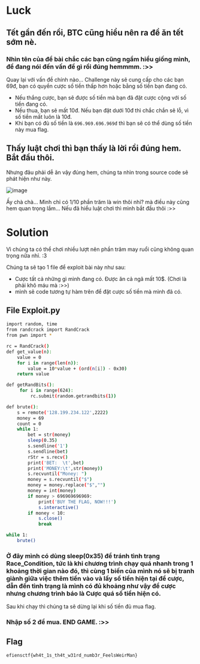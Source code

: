 # Luck
## Tết gần đến rồi, BTC cũng hiểu nên ra đề ăn tết sớm nè. 
### Nhìn tên của đề bài chắc các bạn cũng ngầm hiểu giống mình, đề đang nói đến vấn đề gì rồi đúng hemmmm. :>>

Quay lại với vấn đề chính nào...
Challenge này sẽ cung cấp cho các bạn 69đ, bạn có quyền cược số tiền thấp hơn hoặc bằng số tiền bạn đang có.
* Nếu thắng cược, bạn sẽ được số tiền mà bạn đã đặt cược cộng với số tiền đang có.
* Nếu thua, bạn sẽ mất 10đ. Nếu bạn đặt dưới 10đ thì chắc chắn sẽ lỗ, vì số tiền mất luôn là 10đ.
* Khi bạn có đủ số tiền là `696.969.696.969đ` thì bạn sẽ có thể dùng số tiền này mua flag.

## Thấy luật chơi thì bạn thấy là lời rồi đúng hem. Bắt đầu thôi.

Nhưng đâu phải dễ ăn vậy đúng hem, chúng ta nhìn trong source code sẽ phát hiện như này.

![image](https://user-images.githubusercontent.com/76993858/104086104-64cab180-5287-11eb-9537-c0c4bca8031a.png)

Ấy chà chà... Mình chỉ có 1/10 phần trăm là win thôi nhỉ? mà điều này cũng hem quan trọng lắm... 
Nếu đã hiểu luật chơi thì mình bắt đầu thôi :>>
 
 # Solution

Vì chúng ta có thể chơi nhiều lượt nên phần trăm may ruổi cũng không quan trọng nữa nhỉ. :3

Chúng ta sẽ tạo 1 file để exploit bài này như sau:
* Cược tất cả những gì mình đang có. Được ăn cả ngã mất 10$. (Chơi là phải khô máu mà :>>)
* mình sẽ code tương tự hàm trên để đặt cược số tiền mà mình đã có.

## File Exploit.py

```sh
import random, time
from randcrack import RandCrack
from pwn import *

rc = RandCrack()
def get_value(n):
    value = 0
    for i in range(len(n)):
        value = 10*value + (ord(n[i]) - 0x30)
    return value

def getRandBits():
     for i in range(624):
         rc.submit(random.getrandbits(1))

def brute():
    s = remote('128.199.234.122',2222)
    money = 69
    count = 0
    while 1:
        bet = str(money)
        sleep(0.35)
        s.sendline('1')
        s.sendline(bet)
        rStr = s.recv()
        print('BET:  \t',bet)
        print('MONEY:\t',str(money))
        s.recvuntil("Money: ")
        money = s.recvuntil("$")
        money = money.replace("$","")
        money = int(money)
        if money > 696969696969:
            print('BUY THE FLAG, NOW!!!')
            s.interactive()
        if money < 10:
            s.close()
            break

while 1:
    brute()

```

### Ở đây mình có dùng sleep(0x35) để tránh tình trạng Race_Condition, tức là khi chương trình chạy quá nhanh trong 1 khoảng thời gian nào đó, thì cùng 1 biến của mình nó sẽ bị tranh giành giữa việc thêm tiền vào và lấy số tiền hiện tại để cược, dẫn đến tình trạng là mình có đủ khoảng như vậy để cược nhưng chương trình báo là Cược quá số tiền hiện có. 

Sau khi chạy thì chúng ta sẽ dừng lại khi số tiền đủ mua flag.
### Nhập số 2 để mua. END GAME. :>>

## Flag

`efiensctf{wh4t_1s_th4t_w31rd_numb3r_FeelsWeirMan}`

